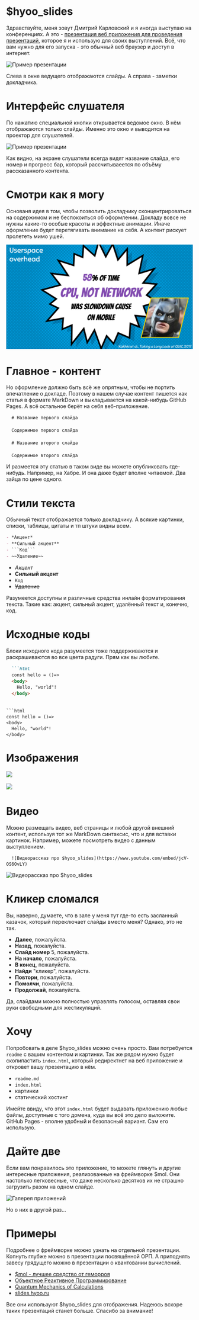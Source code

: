 # $hyoo_slides

Здравствуйте, меня зовут Дмитрий Карловский и я иногда выступаю на конференциях. А это - [презентация веб приложения для проведения презентаций](https://slides.hyoo.ru/), которое я и использую для своих выступлений. Всё, что вам нужно для его запуска - это обычный веб браузер и доступ в интернет.

![Пример презентации](https://slides.hyoo.ru/#slides=https%3A%2F%2Fnin-jin.github.io%2Fslides%2Forp%2F/slide=2)

Слева в окне ведущего отображаются слайды. А справа - заметки докладчика.

# Интерфейс слушателя

По нажатию специальной кнопки открывается ведомое окно. В нём отображаются только слайды. Именно это окно и выводится на проектор для слушателей.

![Пример презентации](https://slides.hyoo.ru/#slides=https%3A%2F%2Fnin-jin.github.io%2Fslides%2Forp%2F/slide=2/role=listener)

Как видно, на экране слушатели всегда видят название слайда, его номер и прогресс бар, который рассчитываеется по объёму рассказанного контента.

# Смотри как я могу

Основаня идея в том, чтобы позволить докладчику сконцентрироваться на содержимом и не беспокоиться об оформлении. Докладу вовсе не нужны какие-то особые красоты и эффектные анимации. Иначе оформление будет перетягивать внимание на себя. А контент рискует пролететь мимо ушей.

![Потому, что я - Бэтмен!](./batmen.png)

# Главное - контент

Но оформление должно быть всё же опрятным, чтобы не портить впечатление о докладе. Поэтому в нашем случае контент пишется как статья в формате MarkDown и выкладывается на какой-нибудь GitHub Pages. А всё остальное берёт на себя веб-приложение.

```markdown
  # Название первого слайда

  Содержимое первого слайда

  # Название второго слайда

  Содержимое второго слайда
```

И размеется эту статью в таком виде вы можете опубликовать где-нибудь. Например, на Хабре. И она даже будет вполне читаемой. Два зайца по цене одного.

# Стили текста

Обычный текст отображается только докладчику. А всякие картинки, списки, таблицы, цитаты и тп штуки видны всем. 

```markdown
- *Акцент*
- **Сильный акцент**
- ```Код```
- ~~Удаление~~
```

- *Акцент*
- **Сильный акцент**
- `Код`
- ~~Удаление~~

Разумеется доступны и различные средства инлайн форматирования текста. Такие как: акцент, сильный акцент, удалённый текст и, конечно, код.

# Исходные коды

Блоки исходного кода разумеется тоже поддерживаются и раскрашиваются во все цвета радуги. Прям как вы любите.

```markdown
  ```html
  const hello = ()=>
  <body>
    Hello, "world"!
  </body>
  ```
```

```html
const hello = ()=>
<body>
  Hello, "world"!
</body>
```

# Изображения

![](https://2ch.hk//w/src/393062/15408872899750.gif)

![](https://habrastorage.org/webt/em/ja/1u/emja1uoajh0qxsr_9y85hwoxyrs.gif)

# Видео

Можно размещать видео, веб страницы и любой другой внешний контент, используя тот же MarkDown синтаксис, что и для вставки картинок. Например, можете посмотреть видео с данным выступлением.

```
  ![Видеорассказ про $hyoo_slides](https://www.youtube.com/embed/jcV-OS6OvLY)
```

![Видеорассказ про $hyoo_slides](https://www.youtube.com/embed/jcV-OS6OvLY)

# Кликер сломался

Вы, наверно, думаете, что в зале у меня тут где-то есть засланный казачок, который переключает слайды вместо меня? Однако, это не так.

- **Далее**, пожалуйста.
- **Назад**, пожалуйста.
- **Слайд номер** 5, пожалуйста.
- **На начало**, пожалуйста.
- **В конец**, пожалуйста.
- **Найди** "кликер", пожалуйста.
- **Повтори**, пожалуйста.
- **Помолчи**, пожалуйста.
- **Продолжай**, пожалуйста.

Да, слайдами можно полностью управлять голосом, оставляя свои руки свободными для жестикуляций. 

# Хочу

Попробовать в деле $hyoo_slides можно очень просто. Вам потребуется `readme` с вашим контентом и картинки. Так же рядом нужно будет скопипастить `index.html`, который редиректнет на веб приложение и откровет вашу презентацию в нём. 

- `readme.md`
- `index.html`
- картинки
- статический хостинг

Имейте ввиду, что этот `index.html` будет выдавать приложению любые файлы, доcтупные с того домена, куда вы всё это дело выложите. GitHub Pages - вполне удобный и безопасный вариант. Сам его использую.

# Дайте две

Если вам понравилось это приложение, то можете глянуть и другие интересные приложения, реализованные на фреймворке $mol. Они настолько легковесные, что даже несколько десятков их не страшно загрузить разом на одном слайде.

![Галерея приложений](https://showcase.hyoo.ru/)

Но о них в другой раз... 

# Примеры

Подробнее о фреймворке можно узнать на отдельной презентации. Копнуть глубже можно в презентации посвящённой ОРП. А приподнять завесу грядущего можно в презентации о квантовании вычислений.

- [$mol - лучшее средство от геморроя](https://github.com/nin-jin/slides/edit/master/mol/)
- [Объектное Реактивное Программирование](https://github.com/nin-jin/slides/edit/master/orp/)
- [Quantum Mechanics of Calculations](https://github.com/nin-jin/slides/edit/master/fibers/)
- [slides.hyoo.ru](https://slides.hyoo.ru/)

Все они используют $hyoo_slides для отображения. Надеюсь вскоре таких презентаций станет больше. Спасибо за внимание!
